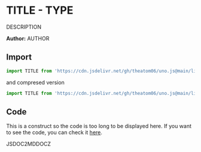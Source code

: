 # TITLE - TYPE
DESCRIPTION

**Author:** AUTHOR

## Import

```js
import TITLE from 'https://cdn.jsdelivr.net/gh/theatom06/uno.js@main/lib/TYPE/TITLE.js';
```
and compresed version
```js
import TITLE from 'https://cdn.jsdelivr.net/gh/theatom06/uno.js@main/lib/TYPE/TITLE.min.js';
```

## Code
This is a construct so the code is too long to be displayed here.
If you want to see the code, you can check it [here](https://github.com/theatom06/uno.js/blob/main/lib/TYPE/TITLE.js).

JSDOC2MDDOCZ